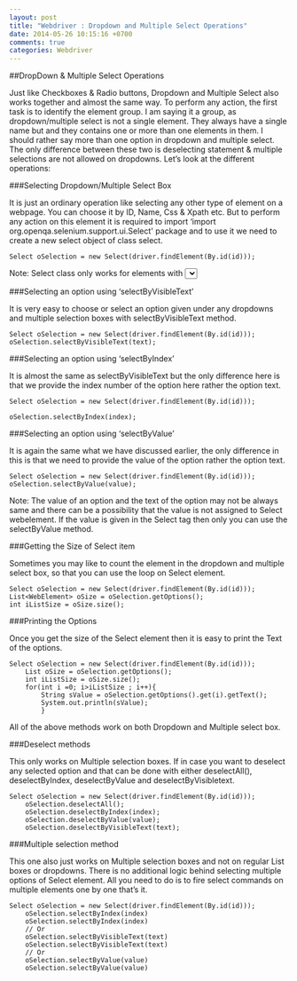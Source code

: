 ```yaml
---
layout: post
title: "Webdriver : Dropdown and Multiple Select Operations"
date: 2014-05-26 10:15:16 +0700
comments: true
categories: Webdriver
---
```


##DropDown & Multiple Select Operations

Just like Checkboxes & Radio buttons, Dropdown and Multiple Select also works together and almost the same way. To perform any action, the first task is to identify the element group. I am saying it a group, as dropdown/multiple select is not a single element. They always have a single name but and they contains one or more than one elements in them. I should rather say more than one option in dropdown and multiple select. The only difference between these two is deselecting statement & multiple selections are not allowed on dropdowns. Let’s look at the different operations:

###Selecting Dropdown/Multiple Select Box

It is just an ordinary operation like selecting any other type of element on a webpage. You can choose it by ID, Name, Css & Xpath etc. But to perform any action on this element it is required to import ‘import org.openqa.selenium.support.ui.Select' package and to use it we need to create a new select object of class select.

```
Select oSelection = new Select(driver.findElement(By.id(id)));
```

Note: Select class only works for elements with <select> tags

###Selecting an option using ‘selectByVisibleText’

It is very easy to choose or select an option given under any dropdowns and multiple selection boxes with selectByVisibleText method.

```
Select oSelection = new Select(driver.findElement(By.id(id)));
oSelection.selectByVisibleText(text);

```

###Selecting an option using ‘selectByIndex’

It is almost the same as selectByVisibleText but the only difference here is that we provide the index number of the option here rather the option text.

```
Select oSelection = new Select(driver.findElement(By.id(id)));

oSelection.selectByIndex(index);
```

###Selecting an option using ‘selectByValue’

It is again the same what we have discussed earlier, the only difference in this is that we need to provide the value of the option rather the option text.

```
Select oSelection = new Select(driver.findElement(By.id(id)));
oSelection.selectByValue(value);

```

Note: The value of an option and the text of the option may not be always same and there can be a possibility that the value is not assigned to Select webelement. If the value is given in the Select tag then only you can use the selectByValue method.

###Getting the Size of Select item

Sometimes you may like to count the element in the dropdown and multiple select box, so that you can use the loop on Select element.

```
Select oSelection = new Select(driver.findElement(By.id(id)));
List<WebElement> oSize = oSelection.getOptions();
int iListSize = oSize.size();

```

###Printing the Options

Once you get the size of the Select element then it is easy to print the Text of the options.

```
Select oSelection = new Select(driver.findElement(By.id(id)));
	List oSize = oSelection.getOptions();
	int iListSize = oSize.size();
	for(int i =0; i>iListSize ; i++){
		String sValue = oSelection.getOptions().get(i).getText();
		System.out.println(sValue);
		}
```

All of the above methods work on both Dropdown and Multiple select box.

###Deselect methods

This only works on Multiple selection boxes. If in case you want to deselect any selected option and that can be done with either deselectAll(), deselectByIndex, deselectByValue and deselectByVisibletext.

```
Select oSelection = new Select(driver.findElement(By.id(id)));
	oSelection.deselectAll();
	oSelection.deselectByIndex(index);
	oSelection.deselectByValue(value);
	oSelection.deselectByVisibleText(text);

```

###Multiple selection method

This one also just works on Multiple selection boxes and not on regular List boxes or dropdowns. There is no additional logic behind selecting multiple options of Select element. All you need to do is to fire select commands on multiple elements one by one that’s it.

```
Select oSelection = new Select(driver.findElement(By.id(id)));
	oSelection.selectByIndex(index)
	oSelection.selectByIndex(index)
	// Or
	oSelection.selectByVisibleText(text)
	oSelection.selectByVisibleText(text)
	// Or
	oSelection.selectByValue(value)
	oSelection.selectByValue(value)
```

